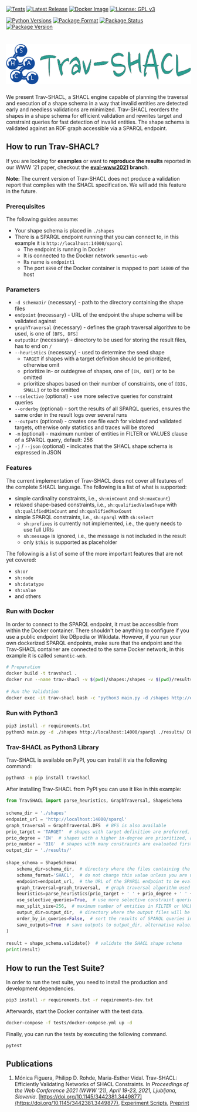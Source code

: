 [![Tests](https://github.com/SDM-TIB/Trav-SHACL/actions/workflows/test.yml/badge.svg)](https://github.com/SDM-TIB/Trav-SHACL/actions/workflows/test.yml)
[![Latest Release](http://img.shields.io/github/release/SDM-TIB/Trav-SHACL.svg?logo=github)](https://github.com/SDM-TIB/Trav-SHACL/releases)
[![Docker Image](https://img.shields.io/badge/Docker%20Image-sdmtib/travshacl-blue?logo=Docker)](https://hub.docker.com/r/sdmtib/travshacl)
[![License: GPL v3](https://img.shields.io/badge/License-GPLv3-blue.svg)](LICENSE)

[![Python Versions](https://img.shields.io/pypi/pyversions/TravSHACL)](https://pypi.org/project/TravSHACL)
[![Package Format](https://img.shields.io/pypi/format/TravSHACL)](https://pypi.org/project/TravSHACL)
[![Package Status](https://img.shields.io/pypi/status/TravSHACL)](https://pypi.org/project/TravSHACL)
[![Package Version](https://img.shields.io/pypi/v/TravSHACL)](https://pypi.org/project/TravSHACL)

# ![Logo](https://raw.githubusercontent.com/SDM-TIB/Trav-SHACL/master/images/logo.png "Logo")

We present Trav-SHACL, a SHACL engine capable of planning the traversal and execution of a shape schema in a way that invalid entities are detected early and needless validations are minimized.
Trav-SHACL reorders the shapes in a shape schema for efficient validation and rewrites target and constraint queries for fast detection of invalid entities.
The shape schema is validated against an RDF graph accessible via a SPARQL endpoint.

## How to run Trav-SHACL?
If you are looking for **examples** or want to **reproduce the results** reported in our WWW '21 paper, checkout the [**eval-www2021**](https://github.com/SDM-TIB/Trav-SHACL/tree/eval-www2021) **branch**.

**Note:** The current version of Trav-SHACL does not produce a validation report that complies with the SHACL specification.
We will add this feature in the future.

### Prerequisites
The following guides assume:
* Your shape schema is placed in `./shapes`
* There is a SPARQL endpoint running that you can connect to, in this example it is `http://localhost:14000/sparql`
  * The endpoint is running in Docker
  * It is connected to the Docker network `semantic-web`
  * Its name is `endpoint1`
  * The port `8890` of the Docker container is mapped to port `14000` of the host

### Parameters
* `-d schemaDir` (necessary) - path to the directory containing the shape files
* `endpoint` (necessary) - URL of the endpoint the shape schema will be validated against
* `graphTraversal` (necessary) - defines the graph traversal algorithm to be used, is one of `[BFS, DFS]`
* `outputDir` (necessary) - directory to be used for storing the result files, has to end on `/`
* `--heuristics` (necessary) - used to determine the seed shape
  * `TARGET` if shapes with a target definition should be prioritized, otherwise omit
  * prioritize in- or outdegree of shapes, one of `[IN, OUT]` or to be omitted
  * prioritize shapes based on their number of constraints, one of `[BIG, SMALL]` or to be omitted
* `--selective` (optional) - use more selective queries for constraint queries
* `--orderby` (optional) - sort the results of all SPARQL queries, ensures the same order in the result logs over several runs
* `--outputs` (optional) - creates one file each for violated and validated targets, otherwise only statistics and traces will be stored
* `-m` (optional) - maximum number of entities in FILTER or VALUES clause of a SPARQL query, default: 256
* `-j` / `--json` (optional) - indicates that the SHACL shape schema is expressed in JSON

### Features
The current implementation of Trav-SHACL does not cover all features of the complete SHACL language.
The following is a list of what is supported:

- simple cardinality constraints, i.e., `sh:minCount` and `sh:maxCount`)
- relaxed shape-based constraints, i.e., `sh:qualifiedValueShape` with `sh:qualifiedMinCount` and `sh:qualifiedMaxCount`
- simple SPARQL constraints, i.e., `sh:sparql` with `sh:select`
  - `sh:prefixes` is currently not implemented, i.e., the query needs to use full URIs
  - `sh:message` is ignored, i.e., the message is not included in the result
  - only `$this` is supported as placeholder

The following is a list of some of the more important features that are not yet covered:
- `sh:or`
- `sh:node`
- `sh:datatype`
- `sh:value`
- and others

### Run with Docker
In order to connect to the SPARQL endpoint, it must be accessible from within the Docker container.
There shouldn't be anything to configure if you use a public endpoint like DBpedia or Wikidata.
However, if you run your own dockerized SPARQL endpoints, make sure that the endpoint and the Trav-SHACL container are connected to the same Docker network, in this example it is called `semantic-web`.
```bash
# Preparation
docker build -t travshacl .
docker run --name trav-shacl -v $(pwd)/shapes:/shapes -v $(pwd)/results:/results --network=semantic-web -d travshacl

# Run the Validation
docker exec -it trav-shacl bash -c "python3 main.py -d /shapes http://endpoint1:8890/sparql /results/ DFS --heuristics TARGET IN BIG --orderby --selective --outputs"
```

### Run with Python3
```bash
pip3 install -r requirements.txt
python3 main.py -d ./shapes http://localhost:14000/sparql ./results/ DFS --heuristics TARGET IN BIG --orderby --selective --outputs
```

### Trav-SHACL as Python3 Library
Trav-SHACL is available on PyPI, you can install it via the following command:
```bash
python3 -m pip install travshacl
```

After installing Trav-SHACL from PyPI you can use it like in this example:
```python
from TravSHACL import parse_heuristics, GraphTraversal, ShapeSchema

schema_dir = './shapes'
endpoint_url = 'http://localhost:14000/sparql'
graph_traversal = GraphTraversal.DFS  # BFS is also available
prio_target = 'TARGET'  # shapes with target definition are preferred, alternative value: ''
prio_degree = 'IN'  # shapes with a higher in-degree are prioritized, alternative value 'OUT'
prio_number = 'BIG'  # shapes with many constraints are evaluated first, alternative value 'SMALL'
output_dir = './results/'

shape_schema = ShapeSchema(
    schema_dir=schema_dir,  # directory where the files containing the shapes definitions are stored
    schema_format='SHACL',  # do not change this value unless you are using the legacy JSON format
    endpoint=endpoint_url,  # the URL of the SPARQL endpoint to be evaluated, alternatively an RDFLib graph can be passed
    graph_traversal=graph_traversal,  # graph traversal algorithm used for planning the shapes order
    heuristics=parse_heuristics(prio_target + ' ' + prio_degree + ' ' + prio_number),  # heuristics to be used for planning the evaluation order
    use_selective_queries=True,  # use more selective constraint queries, alternative value: False
    max_split_size=256,  # maximum number of entities in FILTER or VALUES clause
    output_dir=output_dir,  # directory where the output files will be stored
    order_by_in_queries=False,  # sort the results of SPARQL queries in order to ensure the same order across several runs
    save_outputs=True  # save outputs to output_dir, alternative value: False
)

result = shape_schema.validate()  # validate the SHACL shape schema
print(result)
```

## How to run the Test Suite?
In order to run the test suite, you need to install the production and development dependencies.
```bash
pip3 install -r requirements.txt -r requirements-dev.txt
```
Afterwards, start the Docker container with the test data.
```bash
docker-compose -f tests/docker-compose.yml up -d
```
Finally, you can run the tests by executing the following command.
```bash
pytest
```

## Publications
1. Mónica Figuera, Philipp D. Rohde, Maria-Esther Vidal. Trav-SHACL: Efficiently Validating Networks of SHACL Constraints. In _Proceedings of the Web Conference 2021 (WWW '21), April 19-23, 2021, Ljubljana, Slovenia_. [https://doi.org/10.1145/3442381.3449877](https://doi.org/10.1145/3442381.3449877), [Experiment Scripts](https://github.com/SDM-TIB/Trav-SHACL/tree/eval-www2021), [Preprint](https://arxiv.org/abs/2101.07136)
